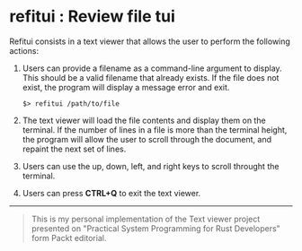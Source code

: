 # __refitui__ : Review file tui 

Refitui consists in a text viewer that allows the user to perform the following actions:

1. Users can provide a filename as a command-line argument to display. This should be a valid filename that already exists. 
If the file does not exist, the program will display a message error and exit. 

    ```$> refitui /path/to/file```

2. The text viewer will load the file contents and display them on the terminal. If the number of lines in a file is more than the terminal height, 
the program will allow the user to scroll through the document, and repaint the next set of lines.

3. Users can use the up, down, left, and right keys to scroll throught the terminal.

4. Users can press __CTRL+Q__ to exit the text viewer.

---

> This is my personal implementation of the Text viewer project presented on "Practical System Programming for Rust Developers" form Packt editorial.